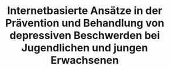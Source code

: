 --- 
abstract: '' 
authors: 
 - C Wiencke
 -  D Lehr
 -  M Berking
 -  admin
 -  B Sieland
 -  H Riper
 -  M Berking
doi: '' 
featured: false 
publication: '*Praxis der Kinderpsychologie und Kinderpsychiatrie*, 183' 
publication_short: '' 
publishDate: '2014-01-01' 
title: 'Internetbasierte Ansätze in der Prävention und Behandlung von depressiven Beschwerden bei Jugendlichen und jungen Erwachsenen' 
url_code: '' 
url_dataset: '' 
url_pdf: '' 
url_poster: '' 
url_project: '' 
url_slides: '' 
url_source: '' 
url_video: '' 
---